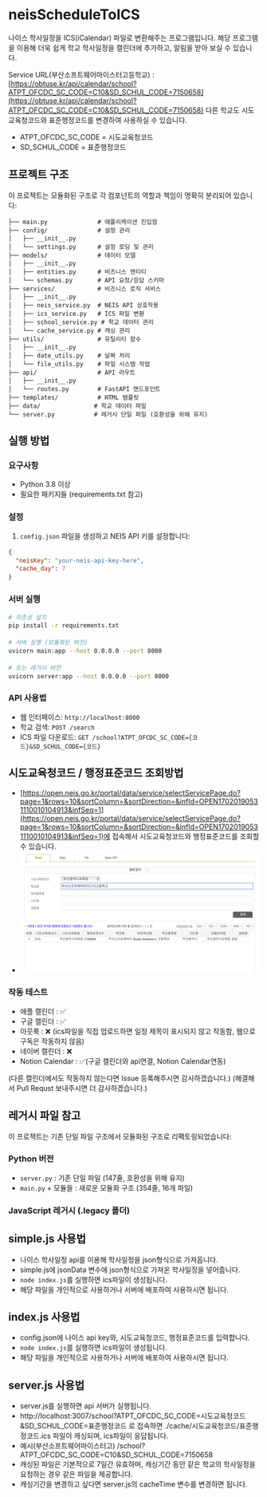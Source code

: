 # neisScheduleToICS
나이스 학사일정을 ICS(iCalendar) 파일로 변환해주는 프로그램입니다. 해당 프로그램을 이용해 더욱 쉽게 학교 학사일정을 캘린더에 추가하고, 알림을 받아 보실 수 있습니다.

Service URL(부산소프트웨어마이스터고등학교) : [https://obtuse.kr/api/calendar/school?ATPT_OFCDC_SC_CODE=C10&SD_SCHUL_CODE=7150658](https://obtuse.kr/api/calendar/school?ATPT_OFCDC_SC_CODE=C10&SD_SCHUL_CODE=7150658)
다른 학교도 시도교육청코드와 표준행정코드를 변경하여 사용하실 수 있습니다.

-   ATPT_OFCDC_SC_CODE = 시도교육청코드
-   SD_SCHUL_CODE = 표준행정코드

## 프로젝트 구조

이 프로젝트는 모듈화된 구조로 각 컴포넌트의 역할과 책임이 명확히 분리되어 있습니다:

```
├── main.py              # 애플리케이션 진입점
├── config/              # 설정 관리
│   ├── __init__.py
│   └── settings.py      # 설정 로딩 및 관리
├── models/              # 데이터 모델
│   ├── __init__.py
│   ├── entities.py      # 비즈니스 엔티티
│   └── schemas.py       # API 요청/응답 스키마
├── services/            # 비즈니스 로직 서비스
│   ├── __init__.py
│   ├── neis_service.py  # NEIS API 상호작용
│   ├── ics_service.py   # ICS 파일 변환
│   ├── school_service.py # 학교 데이터 관리
│   └── cache_service.py # 캐싱 관리
├── utils/               # 유틸리티 함수
│   ├── __init__.py
│   ├── date_utils.py    # 날짜 처리
│   └── file_utils.py    # 파일 시스템 작업
├── api/                 # API 라우트
│   ├── __init__.py
│   └── routes.py        # FastAPI 엔드포인트
├── templates/           # HTML 템플릿
├── data/               # 학교 데이터 파일
└── server.py           # 레거시 단일 파일 (호환성을 위해 유지)
```

## 실행 방법

### 요구사항
- Python 3.8 이상
- 필요한 패키지들 (requirements.txt 참고)

### 설정
1. `config.json` 파일을 생성하고 NEIS API 키를 설정합니다:
```json
{
  "neisKey": "your-neis-api-key-here",
  "cache_day": 7
}
```

### 서버 실행
```bash
# 의존성 설치
pip install -r requirements.txt

# 서버 실행 (모듈화된 버전)
uvicorn main:app --host 0.0.0.0 --port 8000

# 또는 레거시 버전
uvicorn server:app --host 0.0.0.0 --port 8000
```

### API 사용법
- 웹 인터페이스: `http://localhost:8000`
- 학교 검색: `POST /search`
- ICS 파일 다운로드: `GET /school?ATPT_OFCDC_SC_CODE={코드}&SD_SCHUL_CODE={코드}`

## 시도교육청코드 / 행정표준코드 조회방법

-   [https://open.neis.go.kr/portal/data/service/selectServicePage.do?page=1&rows=10&sortColumn=&sortDirection=&infId=OPEN17020190531110010104913&infSeq=1](https://open.neis.go.kr/portal/data/service/selectServicePage.do?page=1&rows=10&sortColumn=&sortDirection=&infId=OPEN17020190531110010104913&infSeq=1)에 접속해서 시도교육청코드와 행정표준코드를 조회할 수 있습니다.
-   [![image.png](image.png)](image.png)

### 작동 테스트
- 애플 캘린더 : ✅
- 구글 캘린더 : ✅
- 아웃룩 : ❌ (ics파일을 직접 업로드하면 일정 제목이 표시되지 않고 작동함, 웹으로 구독은 작동하지 않음)
- 네이버 캘린더 : ❌
- Notion Calendar : ✅(구글 캘린더와 api연결, Notion Calendar연동)

(다른 캘린더에서도 작동하지 않는다면 Issue 등록해주시면 감사하겠습니다.)
(해결해서 Pull Requst 보내주시면 더 감사하겠습니다.)

## 레거시 파일 참고

이 프로젝트는 기존 단일 파일 구조에서 모듈화된 구조로 리팩토링되었습니다:

### Python 버전
-   `server.py` : 기존 단일 파일 (147줄, 호환성을 위해 유지)
-   `main.py` + 모듈들 : 새로운 모듈화 구조 (354줄, 16개 파일)

### JavaScript 레거시 (.legacy 폴더)

## simple.js 사용법

-   나이스 학사일정 api를 이용해 학사일정을 json형식으로 가져옵니다.
-   simple.js에 jsonData 변수에 json형식으로 가져온 학사일정을 넣어줍니다.
-   `node index.js`를 실행하면 ics파일이 생성됩니다.
-   해당 파일을 개인적으로 사용하거나 서버에 배포하여 사용하시면 됩니다.

## index.js 사용법

-   config.json에 나이스 api key와, 시도교육청코드, 행정표준코드를 입력합니다.
-   `node index.js`를 실행하면 ics파일이 생성됩니다.
-   해당 파일을 개인적으로 사용하거나 서버에 배포하여 사용하시면 됩니다.

## server.js 사용법

-   server.js를 실행하면 api 서버가 실행됩니다.
-   http://localhost:3007/school?ATPT_OFCDC_SC_CODE=시도교육청코드&SD_SCHUL_CODE=표준행정코드 로 접속하면 ./cache/시도교육청코드/표준행정코드.ics 파일이 캐싱되며, ics파일이 응답됩니다.
-   예시(부산소프트웨어마이스터고) /school?ATPT_OFCDC_SC_CODE=C10&SD_SCHUL_CODE=7150658
-   캐싱된 파일은 기본적으로 7일간 유효하며, 캐싱기간 동안 같은 학교의 학사일정을 요청하는 경우 같은 파일을 제공합니다.
-   캐싱기간을 변경하고 싶다면 server.js의 cacheTime 변수를 변경하면 됩니다.
